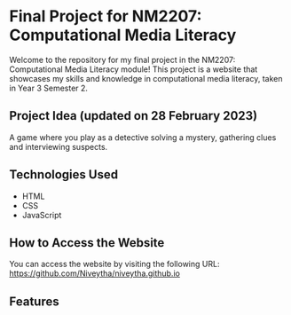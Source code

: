 # Final Project for NM2207: Computational Media Literacy
Welcome to the repository for my final project in the NM2207: Computational Media Literacy module! This project is a website that showcases my skills and knowledge in computational media literacy, taken in Year 3 Semester 2.

## Project Idea (updated on 28 February 2023)
A game where you play as a detective solving a mystery, gathering clues and interviewing suspects.

## Technologies Used
- HTML
- CSS
- JavaScript

## How to Access the Website
You can access the website by visiting the following URL: https://github.com/Niveytha/niveytha.github.io

## Features
